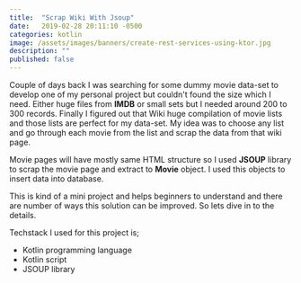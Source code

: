 ```yaml
---
title:  "Scrap Wiki With Jsoup"
date:   2019-02-28 20:11:10 -0500
categories: kotlin
image: /assets/images/banners/create-rest-services-using-ktor.jpg
description: ""
published: false
---
```


Couple of days back I was searching for some dummy movie data-set to develop one of my personal project but couldn't found the size which I need. Either huge files from **IMDB** or small sets but I needed around 200 to 300 records. Finally I figured out that Wiki huge compilation of movie lists and those lists are perfect for my data-set. My idea was to choose any list and go through each movie from the list and scrap the data from that wiki page.

Movie pages will have mostly same HTML structure so I used **JSOUP** library to scrap the movie page and extract to **Movie** object. I used this objects to insert data into database.

This is kind of a mini project and helps beginners to understand and there are number of ways this solution can be improved. So lets dive in to the details.

Techstack I used for this project is;
* Kotlin programming language
* Kotlin script
* JSOUP library


